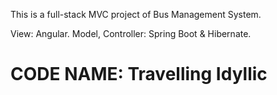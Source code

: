 This is a full-stack MVC project of Bus Management System.

View: Angular.
Model, Controller: Spring Boot & Hibernate.

# CODE NAME: Travelling Idyllic

